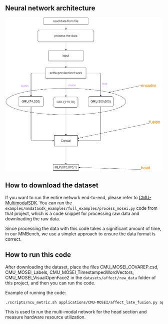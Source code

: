 ## Neural network architecture
<div align=center>
<img src='../../figures/CMU-MOSEI_structure.png' width=500>
</div>

## How to download the dataset
If you want to run the entire network end-to-end, please refer to [CMU-MultimodalSDK](https://github.com/CMU-MultiComp-Lab/CMU-MultimodalSDK). You can run the `examples/mmdatasdk_examples/full_examples/process_mosei.py` code from that project, which is a code snippet for processing raw data and downloading the raw data.

Since processing the data with this code takes a significant amount of time, in our MMBench, we use a simpler approach to ensure the data format is correct.

## How to run this code
After downloading the dataset, place the files CMU_MOSEI_COVAREP.csd, CMU_MOSEI_Labels, CMU_MOSEI_TimestampedWordVectors, CMU_MOSEI_VisualOpenFace2 in the `datasets/affect/raw_data` folder of this project, and then you can run the code.

Example of running the code:
```bash
./scripts/ncu_metric.sh applications/CMU-MOSEI/affect_late_fusion.py applications/CMU-MOSEI/ncu_info_head.csv --options head
```

This is used to run the multi-modal network for the head section and measure hardware resource utilization.


<!-- ## Neural network architecture
<div align=center>
<img src='../../figures/CMU-MOSEI_structure.png' width=500>
</div>


## 如何下载数据集
如果你希望端到端地运行整个网络，那么请参照[CMU-MultimodalSDK](https://github.com/CMU-MultiComp-Lab/CMU-MultimodalSDK)，你可以运行那个项目的 `examples/mmdatasdk_examples/full_examples/process_mosei.py` 代码，这是一段处理原始数据的代码，同时可以下载原始数据。

由于这段代码处理数据需要花费大量时间，因此在我们的MMBench中会利用更简单的方式处理数据，仅仅保证数据的格式正确。

## 如何运行这段代码
在下载了数据集之后，将文件CMU_MOSEI_COVAREP.csd,CMU_MOSEI_Labels,CMU_MOSEI_TimestampedWordVectors,CMU_MOSEI_VisualOpenFace2放入到本项目的文件夹 `datasets/affect/raw_data` 下，然后即可运行代码。

代码运行示例：
```bash
./scripts/ncu_metric.sh applications/CMU-MOSEI/affect_late_fusion.py applications/CMU-MOSEI/ncu_info_head.csv --options head
```

用于得到运行多模态网络的 `head` 部分并且测量硬件资源占用情况。 -->

